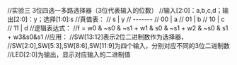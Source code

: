 //实验三 3位四选一多路选择器（3位代表输入的位数）
//输入[2:0]：a,b,c,d；输出[2:0]：y；选择[1:0]:s
//真值表：
//  s | y
// -------
// 00 | a
// 01 | b
// 10 | c
// 11 | d
//逻辑表达式：
//f = w0 & ~s0 & ~s1 + w1 & s0 & ~s1 + w2 & ~s0 & s1 + w3&s0&s1
//应用：
//SW[13:12]表示2位二进制数作为选择器，
//SW[2:0],SW[5:3],SW[8:6],SW[11:9]为四个输入，分别对应不同的3位二进制数
//LED[2:0]为输出，显示对应输入的二进制值